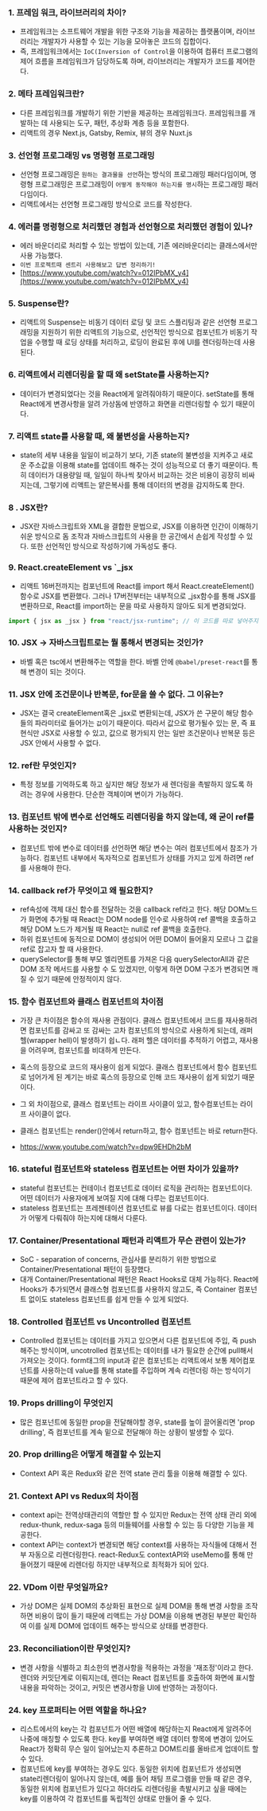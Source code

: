 ### 1. 프레임 워크, 라이브러리의 차이?
- 프레임워크는 소프트웨어 개발을 위한 구조와 기능을 제공하는 플랫폼이며, 라이브러리는 개발자가 사용할 수 있는 기능을 모아놓은 코드의 집합이다. 
- 즉, 프레임워크에서는 `IoC(Inversion of Control`을 이용하여 컴퓨터 프로그램의 제어 흐름을 프레임워크가 담당하도록 하며, 라이브러리는 개발자가 코드를 제어한다.

### 2. 메타 프레임워크란?
- 다른 프레임워크를 개발하기 위한 기반을 제공하는 프레임워크다. 프레임워크를 개발하는 데 사용되는 도구, 패턴, 추상화 계층 등을 포함한다.
- 리액트의 경우 Next.js, Gatsby, Remix, 뷰의 경우 Nuxt.js 

### 3. 선언형 프로그래밍 vs 명령형 프로그래밍
- 선언형 프로그래밍은 `원하는 결과물을 선언`하는 방식의 프로그래밍 패러다임이며, 명령형 프로그래밍은 프로그래밍이 `어떻게 동작해야 하는지를 명시`하는 프로그래밍 패러다임이다.
- 리액트에서는 선언형 프로그래밍 방식으로 코드를 작성한다. 

### 4. 에러를 명령형으로 처리했던 경험과 선언형으로 처리했던 경험이 있나?
- 에러 바운더리로 처리할 수 있는 방법이 있는데, 기존 에러바운더리는 클래스에서만 사용 가능했다. 
- `이번 프로젝트때 센트리 사용해보고 답변 정리하기!`
- [https://www.youtube.com/watch?v=012IPbMX_y4](https://www.youtube.com/watch?v=012IPbMX_y4)

### 5. Suspense란?
- 리액트의 Suspense는 비동기 데이터 로딩 및 코드 스플리팅과 같은 선언형 프로그래밍을 지원하기 위한 리액트의 기능으로, 선언적인 방식으로 컴포넌트가 비동기 작업을 수행할 때 로딩 상태를 처리하고, 로딩이 완료된 후에 UI를 렌더링하는데 사용된다.

### 6. 리액트에서 리렌더링을 할 때 왜 setState를 사용하는지?
- 데이터가 변경되었다는 것을 React에게 알려줘야하기 때문이다. setState를 통해 React에게 변경사항을 알려 가상돔에 반영하고 화면을 리렌더링할 수 있기 때문이다.

### 7. 리액트 state를 사용할 때, 왜 불변성을 사용하는지?
- state의 세부 내용을 일일이 비교하기 보다, 기존 state의 불변성을 지켜주고 새로운 주소값을 이용해 state를 업데이트 해주는 것이 성능적으로 더 좋기 때문이다. 특히 데이터가 대용량일 때, 일일이 하나씩 찾아서 비교하는 것은 비용이 굉장히 비싸지는데, 그렇기에 리액트는 얕은복사를 통해 데이터의 변경을 감지하도록 한다.

### 8 . JSX란?
- JSX란 자바스크립트와 XML을 결합한 문법으로, JSX를 이용하면 인간이 이해하기 쉬운 방식으로 돔 조작과 자바스크립트의 사용을 한 공간에서 손쉽게 작성할 수 있다. 또한 선언적인 방식으로 작성하기에 가독성도 좋다.

### 9. React.createElement vs `_jsx
- 리액트 16버전까지는 컴포넌트에 React를 import 해서 React.createElement() 함수로 JSX를 변환했다. 그러나 17버전부터는 내부적으로 _jsx함수를 통해 JSX를  변환하므로, React를 import하는 문을 따로 사용하지 않아도 되게 변경되었다.
```js
import { jsx as _jsx } from "react/jsx-runtime"; // 이 코드를 따로 넣어주지 않아도 react에서 자체적으로 넣는다.
```

### 10. JSX -> 자바스크립트로는 뭘 통해서 변경되는 것인가?
- 바벨 혹은 tsc에서 변환해주는 역할을 한다. 바벨 안에 `@babel/preset-react`를 통해 변경이 되는 것이다.

### 11. JSX 안에 조건문이나 반복문, for문을 쓸 수 없다. 그 이유는?
- JSX는 결국 createElement혹은 _jsx로 변환되는데, JSX가 쓴 구문이 해당 함수들의 파라미터로 들어가는 `값`이기 때문이다. 따라서 값으로 평가될수 있는 문, 즉 표현식만 JSX로 사용할 수 있고, 값으로 평가되지 안는 일반 조건문이나 반복문 등은 JSX 안에서 사용할 수 없다.

### 12. ref란 무엇인지?
- 특정 정보를 기억하도록 하고 싶지만 해당 정보가 새 렌더링을 촉발하지 않도록 하려는 경우에 사용한다. 단순한 객체이며 변이가 가능하다.

### 13. 컴포넌트 밖에 변수로 선언해도 리렌더링을 하지 않는데, 왜 굳이 ref를 사용하는 것인지?
- 컴포넌트 밖에 변수로 데이터를 선언하면 해당 변수는 여러 컴포넌트에서 참조가 가능하다. 컴포넌트 내부에서 독자적으로 컴포넌트가 상태를 가지고 있게 하려면 ref를 사용해야 한다.

### 14. callback ref가 무엇이고 왜 필요한지?
- ref속성에 객체 대신 함수를 전달하는 것을 callback ref라고 한다. 해당 DOM노드가 화면에 추가될 때 React는 DOM node를 인수로 사용하여 ref 콜백을 호출하고 해당 DOM 노드가 제거될 때 React는 null로 ref 콜백을 호출한다. 
- 하위 컴포넌트에 동적으로 DOM이 생성되어 어떤 DOM이 들어올지 모르나 그 값을 ref로 잡고자 할 때  사용한다. 
- querySelector를 통해 부모 엘리먼트를 가져온 다음 querySelectorAll과 같은 DOM 조작 메서드를 사용할 수 도 있겠지만, 이렇게 하면 DOM 구조가 변경되면 깨질 수 있기 때문에 안정적이지 않다.

### 15. 함수 컴포넌트와 클래스 컴포넌트의 차이점
- 가장 큰 차이점은 함수의 재사용 관점이다. 클래스 컴포넌트에서 코드를 재사용하려면 컴포넌트를 감싸고 또 감싸는 고차 컴포넌트의 방식으로 사용하게 되는데, 래퍼 헬(wrapper hell)이 발생하기 쉽ㄴ다. 래퍼 헬은 데이터를 추적하기 어렵고, 재사용을 어려우며, 컴포넌트를 비대하게 만든다. 
- 훅스의 등장으로 코드의 재사용이 쉽게 되었다. 클래스 컴포넌트에서 함수 컴포넌트로 넘어가게 된 계기는 바로 훅스의 등장으로 인해 코드 재사용이 쉽게 되었기 때문이다.

- 그 외 차이점으로,  클래스 컴포넌트는 라이프 사이클이 있고, 함수컴포넌트는 라이프 사이클이 없다.
- 클래스 컴포넌트는 render()안에서 return하고, 함수 컴포넌트는 바로 return한다.
- https://www.youtube.com/watch?v=dpw9EHDh2bM

### 16. stateful 컴포넌트와 stateless 컴포넌트는 어떤 차이가 있을까?
- stateful 컴포넌트는 컨테이너 컴포넌트로 데이터 로직을 관리하는 컴포넌트이다. 어떤 데이터가 사용자에게 보여질 지에 대해 다루는 컴포넌트이다.
- stateless 컴포넌트는 프레젠테이션 컴포넌트로 뷰를 다로는 컴포넌트이다. 데이터가 어떻게 다뤄줘야 하는지에 대해서 다룬다.

### 17. Container/Presentational 패턴과 리액트가 무슨 관련이 있는가?
- SoC - separation of concerns, 관심사를 분리하기 위한 방법으로 Container/Presentational 패턴이 등장했다. 
- 대개 Container/Presentational 패턴은 React Hooks로 대체 가능하다. React에 Hooks가 추가되면서 클래스형 컴포넌트를 사용하지 않고도, 즉 Container 컴포넌트 없이도 stateless 컴포넌트를 쉽게 만들 수 있게 되었다. 

### 18. Controlled 컴포넌트 vs Uncontrolled 컴포넌트
- Controlled 컴포넌트는 데이터를 가지고 있으면서 다른 컴포넌트에 주입, 즉 push 해주는 방식이며, uncotrolled 컴포넌트는 데이터를 내가 필요한 순간에 pull해서 가져오는 것이다. form태그의 input과 같은 컴포넌트는 리액트에서 보통 제어컴포넌트를 사용하는데 value를 통해 state를 주입하며 계속 리렌더링 하는 방식이기 때문에 제어 컴포넌트라고 할 수 있다.

### 19. Props drilling이 무엇인지
- 많은 컴포넌트에 동일한 prop을 전달해야할 경우, state를 높이 끌어올리면 'prop drilling', 즉 컴포넌트를 계속 밑으로 전달해야 하는 상황이 발생할 수 있다.

### 20. Prop drilling은 어떻게 해결할 수 있는지
- Context API 혹은 Redux와 같은 전역 state 관리 툴을 이용해 해결할 수 있다.

### 21. Context API vs Redux의 차이점
- context api는 전역상태관리의 역할만 할 수 있지만 Redux는 전역 상태 관리 외에 redux-thunk, redux-saga 등의 미들웨어를 사용할 수 있는 등 다양한 기능을 제공한다. 
- context API는 context가 변경되면 해당 context를 사용하는 자식들에 대해서 전부 자동으로 리렌더링한다. react-Redux도 contextAPI와 useMemo를 통해 만들어졌기 때문에 리렌더링 하지만 내부적으로 최적화가 되어 있다.

### 22. VDom 이란 무엇일까요?
- 가상 DOM은 실제 DOM의 추상화된 표현으로 실제 DOM을 통해 변경 사항을 조작하면 비용이 많이 들기 때문에 리액트는 가상 DOM을 이용해 변경된 부분만 확인하여 이를 실제 DOM에 업데이트 해주는 방식으로 상태를 변경한다.

### 23. Reconciliation이란 무엇인지?
- 변경 사항을 식별하고 최소한의 변경사항을 적용하는 과정을 '재조정'이라고 한다. 렌더와 커밋단계로 이뤄지는데, 렌더는 React 컴포넌트를 호출하여 화면에 표시할 내용을 파악하는 것이고, 커밋은 변경사항을 UI에 반영하는 과정이다.

### 24. key 프로퍼티는 어떤 역할을 하나요?
- 리스트에서의 key는 각 컴포넌트가 어떤 배열에 해당하는지 React에게 알려주어 나중에 매칭할 수 있도록 한다. key를 부여하면 배열 데이터 항목에 변경이 있어도 React가 정확히 무슨 일이 일어났는지 추론하고 DOM트리를 올바르게 업데이트 할 수 있다.
- 컴포넌트에 key를 부여하는 경우도 있다. 동일한 위치에 컴포넌트가 생성되면 state리렌더링이 일어나지 않는데, 예를 들어 채팅 프로그램을 만들 때 같은 경우, 동일한 위치에 컴포넌트가 있다고 하더라도 리렌더링을 촉발시키고 싶을 때에는 key를 이용하여 각 컴포넌트를 독립적인 상태로 만들어 줄 수 있다.
